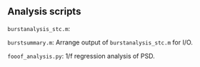 ## Analysis scripts

`burstanalysis_stc.m`: 

`burstsummary.m`: Arrange output of `burstanalysis_stc.m` for I/O.

`fooof_analysis.py`: 1/f regression analysis of PSD.